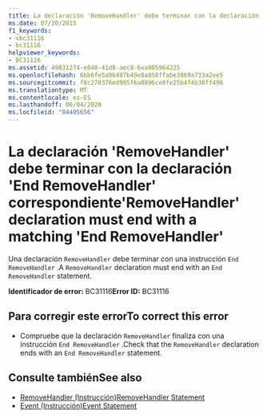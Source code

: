 ```yaml
---
title: La declaración 'RemoveHandler' debe terminar con la declaración 'End RemoveHandler' correspondiente
ms.date: 07/20/2015
f1_keywords:
- vbc31116
- bc31116
helpviewer_keywords:
- BC31116
ms.assetid: 49031274-e048-41d8-aec8-6ea005964225
ms.openlocfilehash: 6bb6fe5a86407b49e8a858ffabe3869a733a2ee5
ms.sourcegitcommit: f8c270376ed905f6a8896ce0fe25b4f4b38ff498
ms.translationtype: MT
ms.contentlocale: es-ES
ms.lasthandoff: 06/04/2020
ms.locfileid: "84405656"
---
```

# <a name="removehandler-declaration-must-end-with-a-matching-end-removehandler"></a><span data-ttu-id="93f4b-102">La declaración 'RemoveHandler' debe terminar con la declaración 'End RemoveHandler' correspondiente</span><span class="sxs-lookup"><span data-stu-id="93f4b-102">'RemoveHandler' declaration must end with a matching 'End RemoveHandler'</span></span>
<span data-ttu-id="93f4b-103">Una declaración `RemoveHandler` debe terminar con una instrucción `End RemoveHandler` .</span><span class="sxs-lookup"><span data-stu-id="93f4b-103">A `RemoveHandler` declaration must end with an `End RemoveHandler` statement.</span></span>  
  
 <span data-ttu-id="93f4b-104">**Identificador de error:** BC31116</span><span class="sxs-lookup"><span data-stu-id="93f4b-104">**Error ID:** BC31116</span></span>  
  
## <a name="to-correct-this-error"></a><span data-ttu-id="93f4b-105">Para corregir este error</span><span class="sxs-lookup"><span data-stu-id="93f4b-105">To correct this error</span></span>  
  
- <span data-ttu-id="93f4b-106">Compruebe que la declaración `RemoveHandler` finaliza con una instrucción `End RemoveHandler` .</span><span class="sxs-lookup"><span data-stu-id="93f4b-106">Check that the `RemoveHandler` declaration ends with an `End RemoveHandler` statement.</span></span>  
  
## <a name="see-also"></a><span data-ttu-id="93f4b-107">Consulte también</span><span class="sxs-lookup"><span data-stu-id="93f4b-107">See also</span></span>

- [<span data-ttu-id="93f4b-108">RemoveHandler (Instrucción)</span><span class="sxs-lookup"><span data-stu-id="93f4b-108">RemoveHandler Statement</span></span>](../language-reference/statements/removehandler-statement.md)
- [<span data-ttu-id="93f4b-109">Event (Instrucción)</span><span class="sxs-lookup"><span data-stu-id="93f4b-109">Event Statement</span></span>](../language-reference/statements/event-statement.md)
